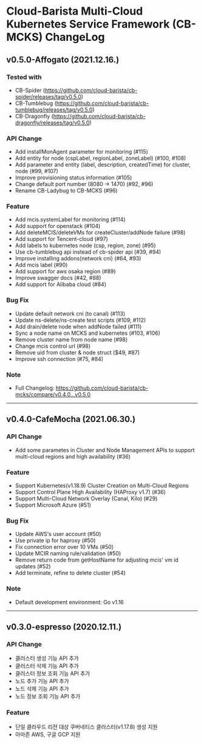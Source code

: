 # Cloud-Barista Multi-Cloud Kubernetes Service Framework (CB-MCKS) ChangeLog

## v0.5.0-Affogato (2021.12.16.)

### Tested with

- CB-Spider (https://github.com/cloud-barista/cb-spider/releases/tag/v0.5.0)
- CB-Tumblebug (https://github.com/cloud-barista/cb-tumblebug/releases/tag/v0.5.0)
- CB-Dragonfly (https://github.com/cloud-barista/cb-dragonfly/releases/tag/v0.5.0)


### API Change
- Add installMonAgent parameter for monitoring (#115)
- Add entity for node (cspLabel, regionLabel, zoneLabel) (#100, #108)
- Add parameter and entity (label, description, createdTime) for cluster, node (#99, #107)
- Improve provisioning status information (#105)
- Change default port number (8080 -> 1470) (#92, #96)
- Rename CB-Ladybug to CB-MCKS (#96)

### Feature
- Add mcis.systemLabel for monitoring (#114)
- Add support for openstack (#104)
- Add deleteMCIS/deleteVMs for createCluster/addNode failure (#98)
- Add support for Tencent-cloud (#97)
- Add labels to kubernetes node (csp, region, zone) (#95)
- Use cb-tumblebug api instead of cb-spider api (#39, #94)
- Improve installing addons(network cni) (#64, #93)
- Add mcis label (#90)
- Add support for aws osaka region (#89)
- Improve swagger docs (#42, #88)
- Add support for Alibaba cloud (#84)

### Bug Fix
- Update default network cni (to canal) (#113)
- Update ns-delete/ns-create test scripts (#109, #112)
- Add drain/delete node when addNode failed (#111)
- Sync a node name on MCKS and kubernetes (#103, #106)
- Remove cluster name from node name (#98)
- Change mcis control url (#98)
- Remove uid from cluster & node struct ($49, #87)
- Improve ssh connection (#75, #84)

### Note
- Full Changelog: https://github.com/cloud-barista/cb-mcks/compare/v0.4.0...v0.5.0

***

## v0.4.0-CafeMocha (2021.06.30.)

### API Change
- Add some parametes in Cluster and Node Management APIs to support multi-cloud regions and high availability (#36)

### Feature
- Support Kubernetes(v1.18.9) Cluster Creation on Multi-Cloud Regions
- Support Control Plane High Availability (HAProxy v1.7) (#36)
- Support Multi-Cloud Network Overlay (Canal, Kilo) (#29)
- Support Microsoft Azure (#51)

### Bug Fix
- Update AWS's user account (#50)
- Use private ip for haproxy (#50)
- Fix connection error over 10 VMs (#50)
- Update MCIR naming rule/validation (#50)
- Remove return code from getHostName for adjusting mcis' vm id updates (#52)
- Add terminate, refine to delete cluster (#54)

### Note
- Default development environment: Go v1.16

***

## v0.3.0-espresso (2020.12.11.)

### API Change
- 클러스터 생성 기능 API 추가
- 클러스터 삭제 기능 API 추가
- 클러스터 정보 조회 기능 API 추가
- 노드 추가 기능 API 추가
- 노드 삭제 기능 API 추가
- 노드 정보 조회 기능 API 추가

### Feature
- 단일 클라우드 리전 대상 쿠버네티스 클러스터(v1.17.8) 생성 지원
- 아마존 AWS, 구글 GCP 지원
